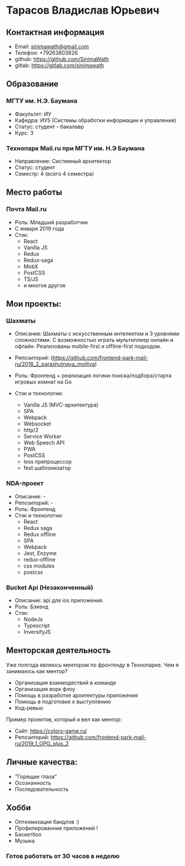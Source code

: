 # Тарасов Владислав Юрьевич
## Контактная информация
 - Email: sinimawath@gmail.com
 - Телефон: +79263803826
 - github: https://github.com/SinimaWath
 - gitlab: https://gitlab.com/sinimawath
 
## Образование
### МГТУ им. Н.Э. Баумана
  - Факультет: ИУ
  - Кафедра: ИУ5 (Системы обработки информации и управления)
  - Статус: студент - бакалавр
  - Курс: 3
  
### Технопарк Mail.ru при МГТУ им. Н.Э Баумана
  - Направление: Системный архитектор
  - Статус: студент
  - Семестр: 4 (всего 4 семестра)
    
## Место работы
### Почта Mail.ru
  - Роль: Младший разработчик
  - С января 2019 года
  - Стэк: 
    - React
    - Vanilla JS
    - Redux
    - Redux-saga 
    - MobX 
    - PostCSS
    - TS/JS
    - и многое другое
  
## Мои проекты:
### Шахматы
  
  - Описание: Шахматы с искусственным интелектом и 3 уровнями сложностями. С возможностью играть мультиплеер онлайн и офлайн. Реализованы mobile-first и offline-first подходом. 
  - Репозиторий: (https://github.com/frontend-park-mail-ru/2018_2_parashutnaya_molitva)
 
  - Роль: Фронтенд + реализация логики поиска/подбора/старта игровых комнат на Go
  
  - Стэк и технологии:
    - Vanilla JS (MVC-архитектура)
    - SPA
    - Webpack
    - Websocket
    - http/2
    - Service Worker
    - Web Speech API
    - PWA
    - PostCSS
    - less препроцессор
    - fest шаблонизатор

### NDA-проект
  - Описание: -
  - Репозиторий: -
  - Роль: Фронтенд
  - Стэк и технологии:
    - React
    - Redux saga
    - Redux offline
    - SPA
    - Webpack
    - Jest, Enzyme
    - redux-offline
    - css modules
    - postcss
    
### Bucket Api (Незаконченный)
  - Описание: api для ios приложения.
  - Роль: Бэкенд
  - Стэк:
    - NodeJs
    - Typescript
    - InversifyJS
    
## Менторская деятельность
  Уже полгода являюсь ментором по фронтенду в Технопарке. Чем я занимаюсь как ментор?
  - Организация взаимодествий в команде
  - Организация ворк флоу
  - Помощь в разработке архитектуры приложения
  - Помощь в подготовке к выступлению
  - Код-ревью
    
  Пример проектов, который я вел как ментор: 
  - Сайт: https://colors-game.ru/
  - Репозиторий: https://github.com/frontend-park-mail-ru/2019_1_OPG_plus_2
  
## Личные качества:
  - "Горящие глаза"
  - Осознанность
  - Последовательность

## Хобби
  - Оптизмизация бандлов :)
  - Профилированние приложений !
  - Баскетбол
  - Музыка

### Готов работать от 30 часов в неделю
